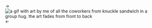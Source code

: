 ->![a gif with art by me of all the coworkers from knuckle sandwich in a group hug. the art fades from front to back](https://i.postimg.cc/MZ7f7Kmt/remember-coworkers.gif)<-